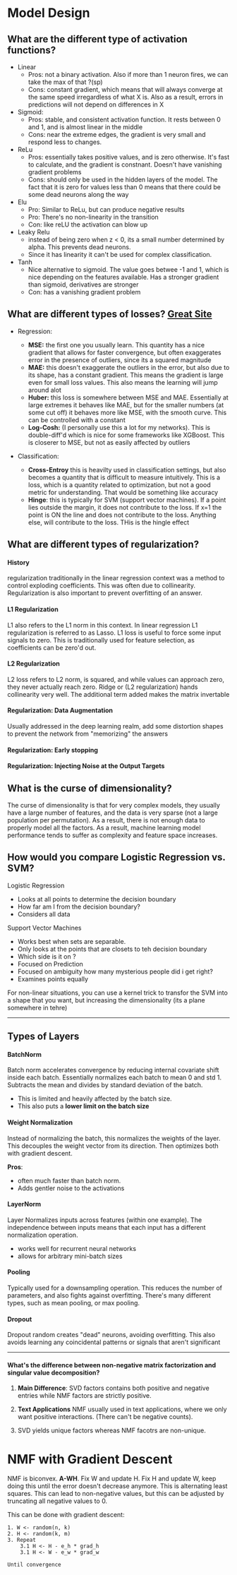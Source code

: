 # Model Design

## What are the different type of **activation** functions?

- Linear
    - Pros: not a binary activation. Also if more than 1 neuron fires, we can take the max of that ?(sp)
    - Cons: constant gradient, which means that will always converge at the same speed irregardless of what X is. Also as a result, errors in predictions will not depend on differences in X
- Sigmoid:
    - Pros: stable, and consistent activation function. It rests between 0 and 1, and is almost linear in the middle
    - Cons: near the extreme edges, the gradient is very small and respond less to changes.
- ReLu
    - Pros: essentially takes positive values, and is zero otherwise. It's fast to calculate, and the gradient is constnant. Doesn't have vanishing gradient problems
    - Cons: should only be used in the hidden layers of the model. The fact that it is zero for values less than 0 means that there could be some dead neurons along the way
- Elu
    - Pro: Similar to ReLu, but can produce negative results
    - Pro: There's no non-linearity in the transition
    - Con: like reLU the activation can blow up
- Leaky Relu
    - instead of being zero when  z < 0, its a small number determined by alpha. This prevents dead neurons.
    - Since it has linearity it can't be used for complex classification.
- Tanh
    - Nice alternative to sigmoid. The value goes betwee -1 and 1, which is nice depending on the features available. Has a stronger gradient than sigmoid, derivatives are stronger
    - Con: has a vanishing gradient problem

## What are different types of losses? [Great Site](https://heartbeat.fritz.ai/5-regression-loss-functions-all-machine-learners-should-know-4fb140e9d4b0)

- Regression:
    - **MSE:** the first one you usually learn. This quantity has a nice gradient that allows for faster convergence, but often exaggerates error in the presence of outliers, since its a squared magnitude
    - **MAE:** this doesn't exaggerate the outliers in the error, but also due to its shape, has a constant gradient. This means the gradient is large even for small loss values. This also means the learning will jump around alot
    - **Huber:** this loss is somewhere between MSE and MAE. Essentially at large extremes it behaves like MAE, but for the smaller numbers (at some cut off) it behaves more like MSE, with the smooth curve. This can be controlled with a constant
    - **Log-Cosh:** (I personally use this a lot for my networks). This is double-diff'd which is nice for some frameworks like XGBoost. This is closerer to MSE, but not as easily affected by outliers

- Classification:
    - **Cross-Entroy** this is heavilty used in classification settings, but also becomes a quantity that is difficult to measure intuitively. This is a loss, which is a quantity related to optimization, but not a good metric for understanding. That would be something like accuracy
    - **Hinge**: this is typically for SVM (support vector machines). If a point lies outside the margin, it does not contribute to the loss. If x=1 the point is ON the line and does not contribute to the loss. Anything else, will contribute to the loss. THis is the hingle effect

## What are different types of regularization?

#### History
regularization traditionally in the linear regression context was a method to control exploding coefficients. This was often due to collinearity. Regularization is also important to prevent overfitting of an answer.

#### L1 Regularization

L1 also refers to the L1 norm in this context. In linear regression L1 regularization is referred to as Lasso. L1 loss is useful to force some input signals to zero. This is traditionally used for feature selection, as coefficients can be zero'd out.

#### L2 Regularization

L2 loss refers to L2 norm, is squared, and while values can approach zero, they never actually reach zero. Ridge or (L2 regularization) hands collinearity very well. The additional term added makes the matrix invertable

#### Regularization: Data Augmentation

Usually addressed in the deep learning realm, add some distortion shapes to prevent the network from "memorizing" the answers


#### Regularization: Early stopping 


#### Regularization: Injecting Noise at the Output Targets


## What is the curse of dimensionality?

The curse of dimensionality is that for very complex models, they usually have a large number of features, and the data is very sparse (not a large population per permutation). As a result, there is not enough data to properly model all the factors. As a result, machine learning model performance tends to suffer as complexity and feature space increases.

## How would you compare Logistic Regression vs. SVM?

Logistic Regression

- Looks at all points to determine the decision boundary
- How far am I from the decision boundary?
- Considers all data

Support Vector Machines

- Works best when sets are separable.
- Only looks at the points that are closets to teh decision boundary
- Which side is it on ?
- Focused on Prediction
- Focused on ambiguity how many mysterious people did i get right?
- Examines points equally

For non-linear situations, you can use a kernel trick to transfor the SVM into a shape that you want, but increasing the dimensionality (its a plane somewhere in tehre)

---

## Types of Layers

#### BatchNorm

Batch norm accelerates convergence by reducing internal covariate shift inside each batch. Essentially normalizes each batch to mean 0 and std 1. Subtracts the mean and divides by standard deviation of the batch. 

- This is limited and heavily affected by the batch size. 
- This also puts a **lower limit on the batch size**

#### Weight Normalization

Instead of normalizing the batch, this normalizes the weights of the layer. This decouples the weight vector from its direction. Then optimizes both with gradient descent.

**Pros**:
- often much faster than batch norm. 
- Adds gentler noise to the activations

#### LayerNorm

Layer Normalizes inputs across features (within one example). The independence between inputs means that each input has a different normalization operation.

- works well for recurrent neural networks
- allows for arbitrary mini-batch sizes

#### Pooling

Typically used for a downsampling operation. This reduces the number of parameters, and also fights against overfitting. There's many different types, such as mean pooling, or max pooling.

#### Dropout

Dropout random creates "dead" neurons, avoiding overfitting. This also avoids learning any coincidental patterns or signals that aren't significant

---

#### What's the difference between non-negative matrix factorization and singular value decomposition?

1. **Main Difference**: SVD factors contains both positive and negative entries while NMF factors are strictly positive.

2. **Text Applications** NMF usually used in text applications, where we only want positive interactions. (There can't be negative counts). 

3. SVD yields unique factors whereas NMF facotrs are non-unique.


# NMF with Gradient Descent

NMF is biconvex. **A-WH**. Fix W and update H. Fix H and update W, keep doing this until the error doesn't decrease anymore. This is alternating least squares. This can lead to non-negative values, but this can be adjusted by truncating all negative values to 0.

This can be done with gradient descent:

```
1. W <- random(n, k)
2. H <- random(k, m)
3. Repeat
    3.1 H <- H - e_h * grad_h
    3.1 H <- W - e_w * grad_w

Until convergence
```